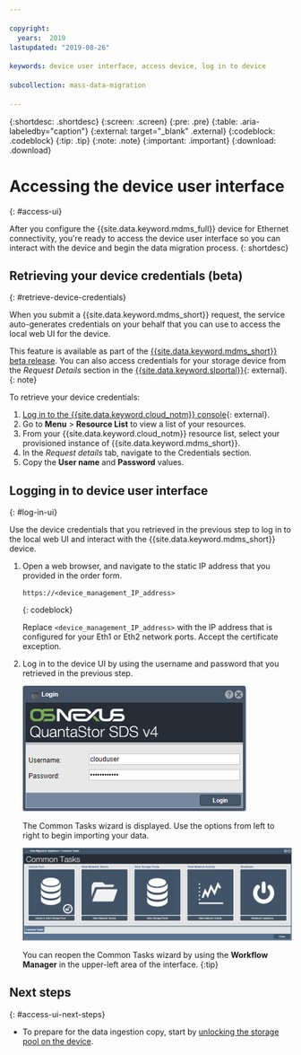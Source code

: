 ```yaml
---

copyright:
  years:  2019
lastupdated: "2019-08-26"

keywords: device user interface, access device, log in to device

subcollection: mass-data-migration

---
```


{:shortdesc: .shortdesc}
{:screen: .screen}
{:pre: .pre}
{:table: .aria-labeledby="caption"}
{:external: target="_blank" .external}
{:codeblock: .codeblock}
{:tip: .tip}
{:note: .note}
{:important: .important}
{:download: .download}

# Accessing the device user interface
{: #access-ui}

After you configure the {{site.data.keyword.mdms_full}} device for Ethernet connectivity, you're ready to access the device user interface so you can interact with the device and begin the data migration process.
{: shortdesc}

## Retrieving your device credentials (beta)
{: #retrieve-device-credentials}

When you submit a {{site.data.keyword.mdms_short}} request, the service auto-generates credentials on your behalf that you can use to access the local web UI for the device. 

This feature is available as part of the [{{site.data.keyword.mdms_short}} beta release](/docs/infrastructure/mass-data-migration?topic=mass-data-migration-beta). You can also access credentials for your storage device from the _Request Details_ section in the [{{site.data.keyword.slportal}}](https://control.softlayer.com/storage/mdms){: external}.
{: note}

To retrieve your device credentials:

1. [Log in to the {{site.data.keyword.cloud_notm}} console](https://{DomainName}/){: external}.
2. Go to **Menu** &gt; **Resource List** to view a list of your resources.
3. From your {{site.data.keyword.cloud_notm}} resource list, select your provisioned instance of {{site.data.keyword.mdms_short}}.
4. In the _Request details_ tab, navigate to the Credentials section.
5. Copy the **User name** and **Password** values.

## Logging in to device user interface
{: #log-in-ui}

Use the device credentials that you retrieved in the previous step to log in to the local web UI and interact with the {{site.data.keyword.mdms_short}} device.

1. Open a web browser, and navigate to the static IP address that you provided in the order form.

   ```
   https://<device_management_IP_address>
   ```
   {: codeblock}

   Replace `<device_management_IP_address>` with the IP address that is configured for your Eth1 or Eth2 network ports. Accept the certificate exception.

2. Log in to the device UI by using the username and password that you retrieved in the previous step. 

   ![Login page](images/log-in-device-ui.png)
   
   The Common Tasks wizard is displayed. Use the options from left to right to begin importing your data.

   ![Workflow icons](images/workflow.png)

   You can reopen the Common Tasks wizard by using the **Workflow Manager** in the upper-left area of the interface.
   {:tip}

## Next steps
{: #access-ui-next-steps}

- To prepare for the data ingestion copy, start by [unlocking the storage pool on the device](/docs/infrastructure/mass-data-migration?topic=mass-data-migration-unlock-storage-pool).